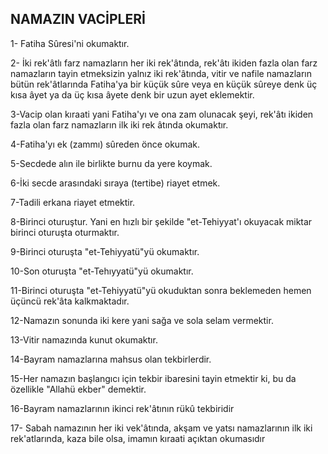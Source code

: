## NAMAZIN VACİPLERİ

1- Fatiha Sûresi'ni okumaktır.

2- İki rek'âtlı farz namazların her iki rek'âtında, rek'âtı ikiden fazla olan farz namazların tayin etmeksizin yalnız iki rek'âtında, vitir ve nafile namazların bütün rek'âtlarında Fatiha'ya bir küçük sûre veya en küçük sûreye denk üç kısa âyet ya da üç kısa âyete denk bir uzun ayet eklemektir.

3-Vacip olan kıraati yani Fatiha'yı ve ona zam oluna­cak şeyi, rek'âtı ikiden fazla olan farz namazların ilk iki rek âtında okumaktır.

4-Fatiha'yı ek (zammı) sûreden önce okumak.

5-Secdede alın ile birlikte burnu da yere koymak.

6-İki secde arasındaki sıraya (tertibe) riayet etmek.

7-Tadili erkana riayet etmektir.

8-Birinci oturuştur. Yani en hızlı bir şekilde "et-Tehiyyat'ı okuyacak miktar birinci oturuşta oturmaktır.

9-Birinci oturuşta "et-Tehiyyatü"yü okumaktır.

10-Son oturuşta "et-Tehıyyatü"yü okumaktır.

11-Birinci oturuşta "et-Tehiyyatü"yü okuduktan sonra beklemeden hemen üçüncü rek'âta kalkmaktadır.

12-Namazın sonunda iki kere yani sağa ve sola selam vermektir.

13-Vitir namazında kunut okumaktır.

14-Bayram namazlarına mahsus olan tekbirlerdir.

15-Her namazın başlangıcı için tekbir ibaresini tayin et­mektir ki, bu da özellikle "Allahü ekber" demektir.

16-Bayram namazlarının ikinci rek'âtının rükû tekbiri­dir

17- Sabah namazının her iki vek'âtında, akşam ve yatsı namazlarının ilk iki rek'atlarında, kaza bile olsa, imamın kıraati açıktan okumasıdır
